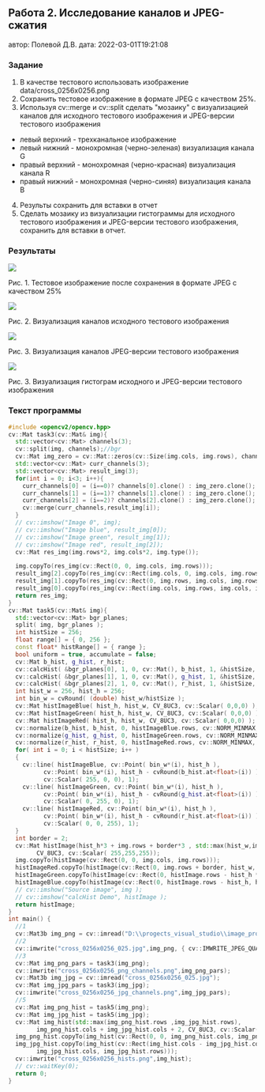 ## Работа 2. Исследование каналов и JPEG-сжатия
автор: Полевой Д.В.
дата: 2022-03-01T19:21:08


<!-- url: https://github.com/aauV2/severinov_a_a/tree/main/prj.labs/lab02 -->

### Задание
1. В качестве тестового использовать изображение data/cross_0256x0256.png
2. Сохранить тестовое изображение в формате JPEG с качеством 25%.
3. Используя cv::merge и cv::split сделать "мозаику" с визуализацией каналов для исходного тестового изображения и JPEG-версии тестового изображения
- левый верхний - трехканальное изображение
- левый нижний - монохромная (черно-зеленая) визуализация канала G
- правый верхний - монохромная (черно-красная) визуализация канала R
- правый нижний - монохромная (черно-синяя) визуализация канала B
4. Результы сохранить для вставки в отчет
5. Сделать мозаику из визуализации гистограммы для исходного тестового изображения и JPEG-версии тестового изображения, сохранить для вставки в отчет.

### Результаты

![](cross_0256x0256_025.jpg)

Рис. 1. Тестовое изображение после сохранения в формате JPEG с качеством 25%

![](cross_0256x0256_png_channels.png)

Рис. 2. Визуализация каналов исходного тестового изображения

![](cross_0256x0256_jpg_channels.png)

Рис. 3. Визуализация каналов JPEG-версии тестового изображения

![](cross_0256x0256_hists.png)

Рис. 3. Визуализация гистограм исходного и JPEG-версии тестового изображения

### Текст программы

```cpp
#include <opencv2/opencv.hpp>
cv::Mat task3(cv::Mat& img){
  std::vector<cv::Mat> channels(3);
  cv::split(img, channels);//bgr
  cv::Mat img_zero = cv::Mat::zeros(cv::Size(img.cols, img.rows), channels[0].type());
  std::vector<cv::Mat> curr_channels(3);
  std::vector<cv::Mat> result_img(3);
  for(int i = 0; i<3; i++){
    curr_channels[0] = (i==0)? channels[0].clone() : img_zero.clone();
    curr_channels[1] = (i==1)? channels[1].clone() : img_zero.clone();
    curr_channels[2] = (i==2)? channels[2].clone() : img_zero.clone();
    cv::merge(curr_channels,result_img[i]);
  }
  // cv::imshow("Image 0", img);
  // cv::imshow("Image blue", result_img[0]);
  // cv::imshow("Image green", result_img[1]);
  // cv::imshow("Image red", result_img[2]);
  cv::Mat res_img(img.rows*2, img.cols*2, img.type());

  img.copyTo(res_img(cv::Rect(0, 0, img.cols, img.rows)));
  result_img[2].copyTo(res_img(cv::Rect(img.cols, 0, img.cols, img.rows)));
  result_img[1].copyTo(res_img(cv::Rect(0, img.rows, img.cols, img.rows)));
  result_img[0].copyTo(res_img(cv::Rect(img.cols, img.rows, img.cols, img.rows)));
  return res_img;
}
cv::Mat task5(cv::Mat& img){
  std::vector<cv::Mat> bgr_planes;
  split( img, bgr_planes );
  int histSize = 256;
  float range[] = { 0, 256 };
  const float* histRange[] = { range };
  bool uniform = true, accumulate = false;
  cv::Mat b_hist, g_hist, r_hist;
  cv::calcHist( &bgr_planes[0], 1, 0, cv::Mat(), b_hist, 1, &histSize, histRange, uniform, accumulate );
  cv::calcHist( &bgr_planes[1], 1, 0, cv::Mat(), g_hist, 1, &histSize, histRange, uniform, accumulate );
  cv::calcHist( &bgr_planes[2], 1, 0, cv::Mat(), r_hist, 1, &histSize, histRange, uniform, accumulate );
  int hist_w = 256, hist_h = 256;
  int bin_w = cvRound( (double) hist_w/histSize );
  cv::Mat histImageBlue( hist_h, hist_w, CV_8UC3, cv::Scalar( 0,0,0) );
  cv::Mat histImageGreen( hist_h, hist_w, CV_8UC3, cv::Scalar( 0,0,0) );
  cv::Mat histImageRed( hist_h, hist_w, CV_8UC3, cv::Scalar( 0,0,0) );
  cv::normalize(b_hist, b_hist, 0, histImageBlue.rows, cv::NORM_MINMAX, -1, cv::Mat() );
  cv::normalize(g_hist, g_hist, 0, histImageGreen.rows, cv::NORM_MINMAX, -1, cv::Mat() );
  cv::normalize(r_hist, r_hist, 0, histImageRed.rows, cv::NORM_MINMAX, -1, cv::Mat() );
  for( int i = 0; i < histSize; i++ )
  {
    cv::line( histImageBlue, cv::Point( bin_w*(i), hist_h ),
          cv::Point( bin_w*(i), hist_h - cvRound(b_hist.at<float>(i)) ),
          cv::Scalar( 255, 0, 0), 1);
    cv::line( histImageGreen, cv::Point( bin_w*(i), hist_h ),
          cv::Point( bin_w*(i), hist_h - cvRound(g_hist.at<float>(i)) ),
          cv::Scalar( 0, 255, 0), 1);
    cv::line( histImageRed, cv::Point( bin_w*(i), hist_h ),
          cv::Point( bin_w*(i), hist_h - cvRound(r_hist.at<float>(i)) ),
          cv::Scalar( 0, 0, 255), 1);
  }
  int border = 2;
  cv::Mat histImage(hist_h*3 + img.rows + border*3 , std::max(hist_w,img.cols), 
        CV_8UC3, cv::Scalar( 255,255,255));
  img.copyTo(histImage(cv::Rect(0, 0, img.cols, img.rows)));
  histImageRed.copyTo(histImage(cv::Rect(0, img.rows + border, hist_w, hist_h)));
  histImageGreen.copyTo(histImage(cv::Rect(0, histImage.rows - hist_h * 2 - border, hist_w, hist_h)));
  histImageBlue.copyTo(histImage(cv::Rect(0, histImage.rows - hist_h, hist_w, hist_h)));
  // cv::imshow("Source image", img );
  // cv::imshow("calcHist Demo", histImage );
  return histImage;
}
int main() {
  //1
  cv::Mat3b img_png = cv::imread("D:\\progects_visual_studio\\image_processing\\data\\cross_0256x0256.png");
  //2
  cv::imwrite("cross_0256x0256_025.jpg",img_png, { cv::IMWRITE_JPEG_QUALITY, 25 });
  //3
  cv::Mat img_png_pars = task3(img_png);
  cv::imwrite("cross_0256x0256_png_channels.png",img_png_pars);
  cv::Mat3b img_jpg = cv::imread("cross_0256x0256_025.jpg");
  cv::Mat img_jpg_pars = task3(img_jpg);
  cv::imwrite("cross_0256x0256_jpg_channels.png",img_jpg_pars);
  //5
  cv::Mat img_png_hist = task5(img_png);
  cv::Mat img_jpg_hist = task5(img_jpg);
  cv::Mat img_hist(std::max(img_png_hist.rows ,img_jpg_hist.rows),
        img_png_hist.cols + img_jpg_hist.cols + 2, CV_8UC3, cv::Scalar( 255,255,255));
  img_png_hist.copyTo(img_hist(cv::Rect(0, 0, img_png_hist.cols, img_png_hist.rows)));
  img_jpg_hist.copyTo(img_hist(cv::Rect(img_hist.cols - img_jpg_hist.cols, 0,
        img_jpg_hist.cols, img_jpg_hist.rows)));
  cv::imwrite("cross_0256x0256_hists.png",img_hist);
  // cv::waitKey(0);
  return 0;
}
```
